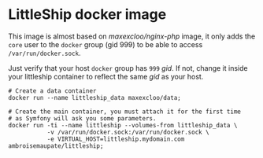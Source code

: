 LittleShip docker image
=======================

This image is almost based on *maxexcloo/nginx-php* image, it only adds
the `core` user to the `docker` group (gid 999) to be able to access `/var/run/docker.sock`.

Just verify that your host `docker` group has `999` *gid*. If not, change it inside your
littleship container to reflect the same *gid* as your host.

```shell
# Create a data container
docker run --name littleship_data maxexcloo/data;

# Create the main container, you must attach it for the first time
# as Symfony will ask you some parameters.
docker run -ti --name littleship --volumes-from littleship_data \
           -v /var/run/docker.sock:/var/run/docker.sock \
           -e VIRTUAL_HOST=littleship.mydomain.com ambroisemaupate/littleship;
```